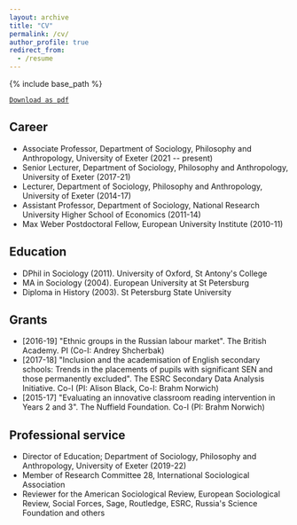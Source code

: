 ```yaml
---
layout: archive
title: "CV"
permalink: /cv/
author_profile: true
redirect_from:
  - /resume
---
```


{% include base_path %}

[`Download as pdf`](../filespubs/CV_Bessudnov.pdf)

Career
------
* Associate Professor, Department of Sociology, Philosophy and Anthropology, University of Exeter (2021 -- present)
* Senior Lecturer, Department of Sociology, Philosophy and Anthropology, University of Exeter (2017-21)
* Lecturer, Department of Sociology, Philosophy and Anthropology, University of Exeter (2014-17)
* Assistant Professor, Department of Sociology, National Research University Higher School of Economics (2011-14)
* Max Weber Postdoctoral Fellow, European University Institute (2010-11)

Education
------
* DPhil in Sociology (2011). University of Oxford, St Antony's College
* MA in Sociology (2004). European University at St Petersburg
* Diploma in History (2003). St Petersburg State University
  
Grants
------
* [2016-19] "Ethnic groups in the Russian labour market". The British Academy. PI (Co-I: Andrey Shcherbak)
* [2017-18] "Inclusion and the academisation of English secondary schools: Trends in the placements of pupils with significant SEN and those permanently excluded". The ESRC Secondary Data Analysis Initiative. Co-I (PI: Alison Black, Co-I: Brahm Norwich)
* [2015-17] "Evaluating an innovative classroom reading intervention in Years 2 and 3". The Nuffield Foundation. Co-I (PI: Brahm Norwich)

Professional service
------
* Director of Education; Department of Sociology, Philosophy and Anthropology, University of Exeter (2019-22)
* Member of Research Committee 28, International Sociological Association
* Reviewer for the American Sociological Review, European Sociological Review, Social Forces, Sage, Routledge, ESRC, Russia's Science Foundation and others  
